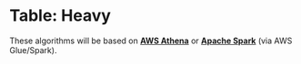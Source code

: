 # Table: Heavy
These algorithms will be based on **[AWS Athena](https://aws.amazon.com/athena/)** or **[Apache Spark](https://spark.apache.org/)** (via AWS Glue/Spark).
